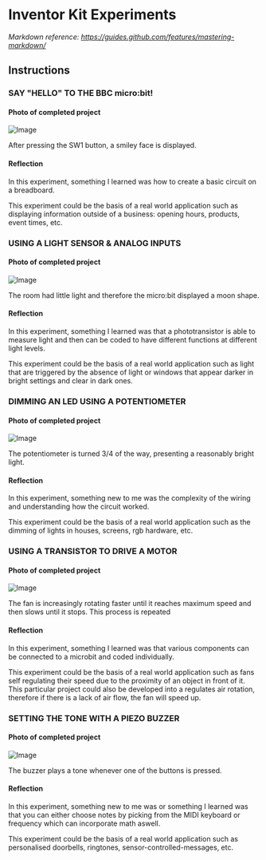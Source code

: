 # Inventor Kit Experiments

*Markdown reference: https://guides.github.com/features/mastering-markdown/*

## Instructions ##

### SAY "HELLO" TO THE BBC micro:bit! ###

#### Photo of completed project ####

![Image](IMG20200312190353[1].jpg)

After pressing the SW1 button, a smiley face is displayed.

#### Reflection ####

In this experiment, something I learned was how to create a basic circuit on a breadboard.

This experiment could be the basis of a real world application such as displaying information outside of a business: opening hours, products, event times, etc.

### USING A LIGHT SENSOR & ANALOG INPUTS ###

#### Photo of completed project ####

![Image](IMG20200312192034[1].jpg)

The room had little light and therefore the micro:bit displayed a moon shape.

#### Reflection ####

In this experiment, something I learned was that a phototransistor is able to measure light and then can be coded to have different functions at different light levels.

This experiment could be the basis of a real world application such as light that are triggered by the absence of light or windows that appear darker in bright settings and clear in dark ones.

### DIMMING AN LED USING A POTENTIOMETER ###

#### Photo of completed project ####

![Image](IMG20200312193236[1].jpg)

The potentiometer is turned 3/4 of the way, presenting a reasonably bright light.

#### Reflection ####

In this experiment, something new to me was the complexity of the wiring and understanding how the circuit worked.

This experiment could be the basis of a real world application such as the dimming of lights in houses, screens, rgb hardware, etc.

### USING A TRANSISTOR TO DRIVE A MOTOR ###

#### Photo of completed project ####

![Image](IMG20200312194526[1].jpg)

The fan is increasingly rotating faster until it reaches maximum speed and then slows until it stops. This process is repeated

#### Reflection ####

In this experiment, something I learned was that various components can be connected to a microbit and coded individually.

This experiment could be the basis of a real world application such as fans self regulating their speed due to the proximity of an object in front of it. This particular project could also be developed into a regulates air rotation, therefore if there is a lack of air flow, the fan will speed up.

### SETTING THE TONE WITH A PIEZO BUZZER ###

#### Photo of completed project ####

![Image](IMG20200312195234[1].jpg)

The buzzer plays a tone whenever one of the buttons is pressed.

#### Reflection ####

In this experiment, something new to me was or something I learned was that you can either choose notes by picking from the MIDI keyboard or frequency which can incorporate math aswell.

This experiment could be the basis of a real world application such as personalised doorbells, ringtones, sensor-controlled-messages, etc.

